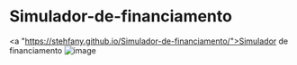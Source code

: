 
# Simulador-de-financiamento
<a "https://stehfany.github.io/Simulador-de-financiamento/">Simulador de financiamento</a>
![image](https://user-images.githubusercontent.com/76106711/159788377-836fda1f-7165-453d-9e5a-49f42927c1a4.png)
